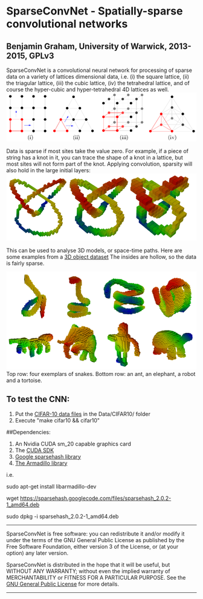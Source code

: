 # SparseConvNet - Spatially-sparse convolutional networks
## Benjamin Graham, University of Warwick, 2013-2015, GPLv3

SparseConvNet is a convolutional neural network for processing of sparse data on a variety of lattices dimensional data, i.e.
(i) the square lattice,
(ii) the triagular lattice,
(iii) the cubic lattice,
(iv) the tetrahedral lattice,
and of course the hyper-cubic and hyper-tetrahedral 4D lattices as well.
![lattice](/figures/lattices.png)

Data is sparse if most sites take the value zero. For example, if a piece of string has a knot in it, you can trace the shape of a knot in a lattice, but most sites will not form part of the knot. Applying convolution, sparsity will also hold in the large initial layers:
![lattice](/figures/trefoil.png)

This can be used to analyse 3D models, or space-time paths.
Here are some examples from a [3D object dataset](http://www.itl.nist.gov/iad/vug/sharp/contest/2014/Generic3D/index.html) The insides are hollow, so the data is fairly sparse.

![lattice](/figures/shrec.png)
Top row: four exemplars of snakes. Bottom row: an ant, an elephant, a robot and a tortoise.


## To test the CNN:
1. Put the [CIFAR-10 data files](http://www.cs.toronto.edu/~kriz/cifar-10-binary.tar.gz) in the Data/CIFAR10/ folder
2. Execute "make cifar10 && cifar10"

##Dependencies:
1. An Nvidia CUDA sm_20 capable graphics card
2. The [CUDA SDK](https://developer.nvidia.com/cuda-downloads)
3. [Google sparsehash library](https://code.google.com/p/sparsehash/downloads/list)
4. [The Armadillo library](http://arma.sourceforge.net/)

i.e.

sudo apt-get install libarmadillo-dev

wget https://sparsehash.googlecode.com/files/sparsehash_2.0.2-1_amd64.deb

sudo dpkg -i sparsehash_2.0.2-1_amd64.deb

**************************************************************************
SparseConvNet is free software: you can redistribute it and/or modify
it under the terms of the GNU General Public License as published by
the Free Software Foundation, either version 3 of the License, or
(at your option) any later version.

SparseConvNet is distributed in the hope that it will be useful,
but WITHOUT ANY WARRANTY; without even the implied warranty of
MERCHANTABILITY or FITNESS FOR A PARTICULAR PURPOSE.  See the
[GNU General Public License](http://www.gnu.org/licenses/) for more details.
**************************************************************************
